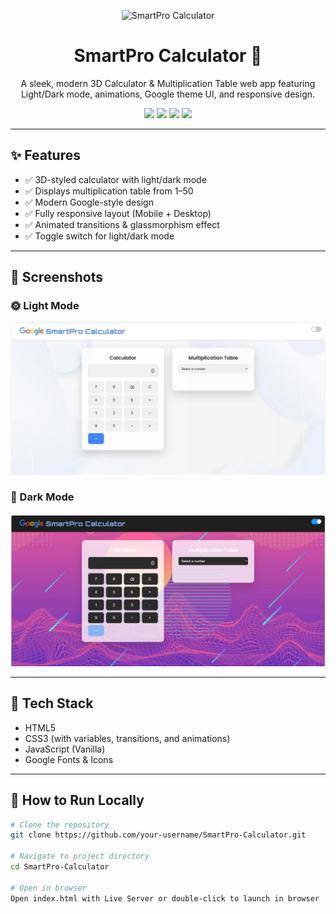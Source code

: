 <p align="center">
  <img src="https://img.icons8.com/clouds/100/calculator.png" alt="SmartPro Calculator" width="100"/>
</p>

<h1 align="center">SmartPro Calculator 🔢</h1>

<p align="center">
  A sleek, modern 3D Calculator & Multiplication Table web app featuring Light/Dark mode, animations, Google theme UI, and responsive design.
</p>

<p align="center">
  <img src="https://img.shields.io/badge/status-live-success?style=for-the-badge&logo=github" />
  <img src="https://img.shields.io/github/languages/top/PERUGUADITHYA/SmartPro-Calculator?style=for-the-badge" />
  <img src="https://img.shields.io/github/forks/PERUGUADITHYA/SmartPro-Calculator?style=for-the-badge" />
  <img src="https://img.shields.io/github/stars/PERUGUADITHYA/SmartPro-Calculator?style=for-the-badge" />
</p>

---

## ✨ Features

- ✅ 3D-styled calculator with light/dark mode
- ✅ Displays multiplication table from 1–50
- ✅ Modern Google-style design
- ✅ Fully responsive layout (Mobile + Desktop)
- ✅ Animated transitions & glassmorphism effect
- ✅ Toggle switch for light/dark mode

---

## 📸 Screenshots

### 🌞 Light Mode
<img src="Cal1.jpg" width="600"/>

### 🌙 Dark Mode
<img src="cal2.jpg" width="600"/>

---

## 🚀 Tech Stack

- HTML5
- CSS3 (with variables, transitions, and animations)
- JavaScript (Vanilla)
- Google Fonts & Icons

---

## 🔧 How to Run Locally

```bash
# Clone the repository
git clone https://github.com/your-username/SmartPro-Calculator.git

# Navigate to project directory
cd SmartPro-Calculator

# Open in browser
Open index.html with Live Server or double-click to launch in browser
